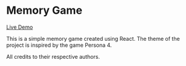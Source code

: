 # Memory Game
[Live Demo](https://kiryuulight.github.io/memory-game/)

This is a simple memory game created using React. The theme of the project is inspired by the game Persona 4. 

All credits to their respective authors.
